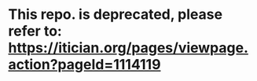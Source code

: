 # This repo. is deprecated, please refer to: https://itician.org/pages/viewpage.action?pageId=1114119
